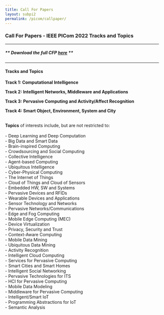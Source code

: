 ```yaml
---
title: Call For Papers
layout: subpi2
permalink: /picom/callpaper/
---
```


<h3>Call For Papers - IEEE PICom 2022 Tracks and Topics</h3>
<hr/>

<h5> ** Download the full <b>CFP <a href="http://cyber-science.org/2022/assets/files/CFP_PICom2022.pdf" target=_new>here</a></b> ** </h5> 

<hr/>

<h4>Tracks and Topics</h4>
<p><b>Track 1: Computational Intelligence</b></p>
<p><b>Track 2: Intelligent Networks, Middleware and Applications</b></p>
<p><b>Track 3: Pervasive Computing and Activity/Affect Recognition</b></p>
<p><b>Track 4: Smart Object, Environment, System and City</b></p>

<br/>
<b>Topics</b> of interests include, but are not restricted to:<br/>
<br/>
- Deep Learning and Deep Computation<br/>
- Big Data and Smart Data<br/>
- Brain-inspired Computing<br/>
- Crowdsourcing and Social Computing<br/>
- Collective Intelligence<br/>
- Agent-based Computing<br/>
- Ubiquitous Intelligence<br/>
- Cyber-Physical Computing<br/>
- The Internet of Things<br/>
- Cloud of Things and Cloud of Sensors<br/>
- Embedded HW, SW and Systems<br/>
- Pervasive Devices and RFIDs<br/>
- Wearable Devices and Applications<br/>
- Sensor Technology and Networks<br/>
- Pervasive Networks/Communications<br/>
- Edge and Fog Computing<br/>
- Mobile Edge Computing (MEC)<br/>
- Device Virtualization<br/>
- Privacy, Security and Trust<br/>
- Context-Aware Computing<br/>
- Mobile Data Mining<br/>
- Ubiquitous Data Mining<br/>
- Activity Recognition<br/>
- Intelligent Cloud Computing<br/>
- Services for Pervasive Computing<br/>
- Smart Cities and Smart Homes<br/>
- Intelligent Social Networking<br/>
- Pervasive Technologies for ITS<br/>
- HCI for Pervasive Computing<br/>
- Mobile Data Modeling<br/>
- Middleware for Pervasive Computing<br/>
- Intelligent/Smart IoT<br/>
- Programming Abstractions for IoT<br/>
- Semantic Analysis











